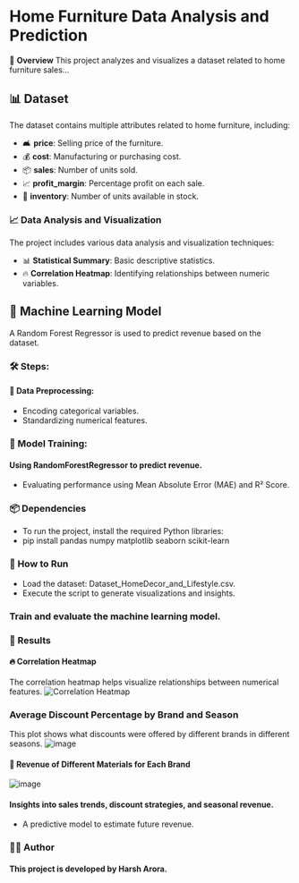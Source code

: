 # Home Furniture Data Analysis and Prediction

📌 **Overview**
This project analyzes and visualizes a dataset related to home furniture sales...

## 📊 Dataset
The dataset contains multiple attributes related to home furniture, including:

- 🛋️ **price**: Selling price of the furniture.
- 💰 **cost**: Manufacturing or purchasing cost.
- 📦 **sales**: Number of units sold.
- 📈 **profit_margin**: Percentage profit on each sale.
- 🏬 **inventory**: Number of units available in stock.

### 📈 Data Analysis and Visualization
The project includes various data analysis and visualization techniques:
- 📊 **Statistical Summary**: Basic descriptive statistics.
- 🔥 **Correlation Heatmap**: Identifying relationships between numeric variables.

## 🤖 Machine Learning Model
A Random Forest Regressor is used to predict revenue based on the dataset.

### 🛠️ Steps:
#### 🔄 Data Preprocessing:
- Encoding categorical variables.
- Standardizing numerical features.

### 📌 Model Training:
#### Using RandomForestRegressor to predict revenue.
 - Evaluating performance using Mean Absolute Error (MAE) and R² Score.

### 📦 Dependencies
- To run the project, install the required Python libraries:
- pip install pandas numpy matplotlib seaborn scikit-learn

### 🚀 How to Run
- Load the dataset: Dataset_HomeDecor_and_Lifestyle.csv.
- Execute the script to generate visualizations and insights.

### Train and evaluate the machine learning model.

### 🎯 Results

#### 🔥 Correlation Heatmap
The correlation heatmap helps visualize relationships between numerical features.
![Correlation Heatmap](https://github.com/user-attachments/assets/15dfd339-6a40-48c7-b1a4-a9d822eafda1)

### Average Discount Percentage by Brand and Season
This plot shows what discounts were offered by different brands in different seasons.
![image](https://github.com/user-attachments/assets/86f1cbbf-6520-4967-badc-93812879bcf1)


#### 🤖 Revenue of Different Materials for Each Brand
![image](https://github.com/user-attachments/assets/0f2e0f7b-3b40-40a6-b7f6-00087e812207)

#### Insights into sales trends, discount strategies, and seasonal revenue.
- A predictive model to estimate future revenue.

### 👨‍💻 Author

#### This project is developed by Harsh Arora.
